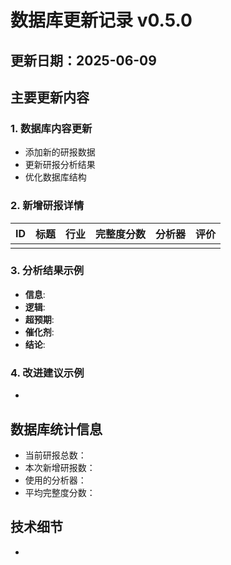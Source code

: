 # 数据库更新记录 v0.5.0

## 更新日期：2025-06-09

## 主要更新内容

### 1. 数据库内容更新
- 添加新的研报数据
- 更新研报分析结果
- 优化数据库结构

### 2. 新增研报详情

| ID | 标题 | 行业 | 完整度分数 | 分析器 | 评价 |
|----|------|------|------------|--------|------|
|    |      |      |            |        |      |

### 3. 分析结果示例

- **信息**: 
- **逻辑**: 
- **超预期**: 
- **催化剂**: 
- **结论**: 

### 4. 改进建议示例

- 

## 数据库统计信息

- 当前研报总数：
- 本次新增研报数：
- 使用的分析器：
- 平均完整度分数：

## 技术细节

- 
